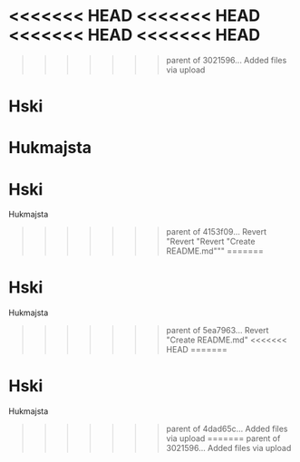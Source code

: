 <<<<<<< HEAD
<<<<<<< HEAD
<<<<<<< HEAD
<<<<<<< HEAD
=======
>>>>>>> parent of 3021596... Added files via upload
# Hski
Hukmajsta
=======
# Hski
Hukmajsta
>>>>>>> parent of 4153f09... Revert "Revert "Revert "Create README.md"""
=======
# Hski
Hukmajsta
>>>>>>> parent of 5ea7963... Revert "Create README.md"
<<<<<<< HEAD
=======
# Hski
Hukmajsta
>>>>>>> parent of 4dad65c... Added files via upload
=======
>>>>>>> parent of 3021596... Added files via upload
